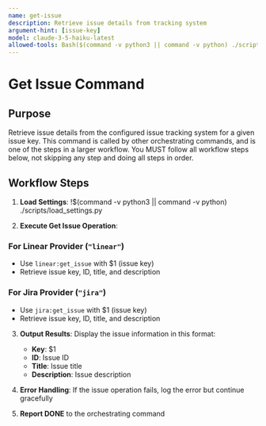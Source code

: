 ```yaml
---
name: get-issue
description: Retrieve issue details from tracking system
argument-hint: [issue-key]
model: claude-3-5-haiku-latest
allowed-tools: Bash($(command -v python3 || command -v python) ./scripts/load_settings.py)
---
```


# Get Issue Command

## Purpose

Retrieve issue details from the configured issue tracking system for a given issue key.
This command is called by other orchestrating commands, and is one of the steps in a larger workflow.
You MUST follow all workflow steps below, not skipping any step and doing all steps in order.

## Workflow Steps

1. **Load Settings**:
   !$(command -v python3 || command -v python) ./scripts/load_settings.py

2. **Execute Get Issue Operation**:

### For Linear Provider (`"linear"`)
- Use `linear:get_issue` with $1 (issue key)
- Retrieve issue key, ID, title, and description

### For Jira Provider (`"jira"`)
- Use `jira:get_issue` with $1 (issue key)
- Retrieve issue key, ID, title, and description

3. **Output Results**: Display the issue information in this format:
   - **Key**: $1
   - **ID**: Issue ID
   - **Title**: Issue title
   - **Description**: Issue description

4. **Error Handling**: If the issue operation fails, log the error but continue gracefully

5. **Report DONE** to the orchestrating command
